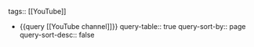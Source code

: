 tags:: [[YouTube]]

- {{query [[YouTube channel]]}}
  query-table:: true
  query-sort-by:: page
  query-sort-desc:: false
